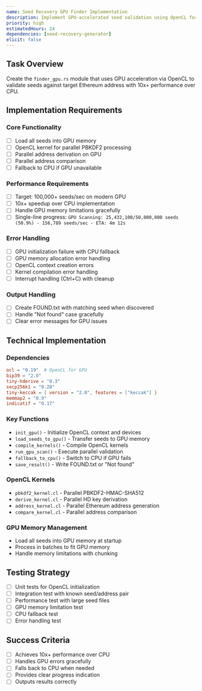 ```yaml
---
name: Seed Recovery GPU Finder Implementation
description: Implement GPU-accelerated seed validation using OpenCL for maximum performance
priority: high
estimatedHours: 24
dependencies: [seed-recovery-generator]
elicit: false
---
```


## Task Overview
Create the `finder_gpu.rs` module that uses GPU acceleration via OpenCL to validate seeds against target Ethereum address with 10x+ performance over CPU.

## Implementation Requirements

### Core Functionality
- [ ] Load all seeds into GPU memory
- [ ] OpenCL kernel for parallel PBKDF2 processing
- [ ] Parallel address derivation on GPU
- [ ] Parallel address comparison
- [ ] Fallback to CPU if GPU unavailable

### Performance Requirements
- [ ] Target: 100,000+ seeds/sec on modern GPU
- [ ] 10x+ speedup over CPU implementation
- [ ] Handle GPU memory limitations gracefully
- [ ] Single-line progress: `GPU Scanning: 25,432,100/50,000,000 seeds (50.9%) - 156,789 seeds/sec - ETA: 4m 12s`

### Error Handling
- [ ] GPU initialization failure with CPU fallback
- [ ] GPU memory allocation error handling
- [ ] OpenCL context creation errors
- [ ] Kernel compilation error handling
- [ ] Interrupt handling (Ctrl+C) with cleanup

### Output Handling
- [ ] Create FOUND.txt with matching seed when discovered
- [ ] Handle "Not found" case gracefully
- [ ] Clear error messages for GPU issues

## Technical Implementation

### Dependencies
```toml
ocl = "0.19"  # OpenCL for GPU
bip39 = "2.0"
tiny-hderive = "0.3"
secp256k1 = "0.28"
tiny-keccak = { version = "2.0", features = ["keccak"] }
memmap2 = "0.9"
indicatif = "0.17"
```

### Key Functions
- `init_gpu()` - Initialize OpenCL context and devices
- `load_seeds_to_gpu()` - Transfer seeds to GPU memory
- `compile_kernels()` - Compile OpenCL kernels
- `run_gpu_scan()` - Execute parallel validation
- `fallback_to_cpu()` - Switch to CPU if GPU fails
- `save_result()` - Write FOUND.txt or "Not found"

### OpenCL Kernels
- `pbkdf2_kernel.cl` - Parallel PBKDF2-HMAC-SHA512
- `derive_kernel.cl` - Parallel HD key derivation
- `address_kernel.cl` - Parallel Ethereum address generation
- `compare_kernel.cl` - Parallel address comparison

### GPU Memory Management
- Load all seeds into GPU memory at startup
- Process in batches to fit GPU memory
- Handle memory limitations with chunking

## Testing Strategy
- [ ] Unit tests for OpenCL initialization
- [ ] Integration test with known seed/address pair
- [ ] Performance test with large seed files
- [ ] GPU memory limitation test
- [ ] CPU fallback test
- [ ] Error handling test

## Success Criteria
- [ ] Achieves 10x+ performance over CPU
- [ ] Handles GPU errors gracefully
- [ ] Falls back to CPU when needed
- [ ] Provides clear progress indication
- [ ] Outputs results correctly
